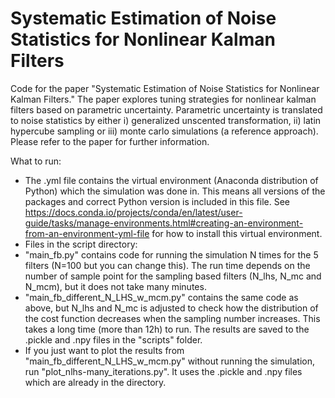 # Systematic Estimation of Noise Statistics for Nonlinear Kalman Filters
 
 Code for the paper "Systematic Estimation of Noise Statistics for Nonlinear Kalman Filters." The paper explores tuning strategies for nonlinear kalman filters based on parametric uncertainty. Parametric uncertainty is translated to noise statistics by either i) generalized unscented transformation, ii) latin hypercube sampling or iii) monte carlo simulations (a reference approach). Please refer to the paper for further information.
 
 What to run:

* The .yml file contains the virtual environment (Anaconda distribution of Python) which the simulation was done in. This means all versions of the packages and correct Python version is included in this file. See https://docs.conda.io/projects/conda/en/latest/user-guide/tasks/manage-environments.html#creating-an-environment-from-an-environment-yml-file for how to install this virtual environment.
* Files in the script directory:
 * "main_fb.py" contains code for running the simulation N times for the 5 filters (N=100 but you can change this). The run time depends on the number of sample point for the sampling based filters (N_lhs, N_mc and N_mcm), but it does not take many minutes.
 * "main_fb_different_N_LHS_w_mcm.py" contains the same code as above, but N_lhs and N_mc is adjusted to check how the distribution of the cost function decreases when the sampling number increases. This takes a long time (more than 12h) to run. The results are saved to the .pickle and .npy files in the "scripts" folder.
 * If you just want to plot the results from "main_fb_different_N_LHS_w_mcm.py" without running the simulation, run "plot_nlhs-many_iterations.py". It uses the .pickle and .npy files which are already in the directory.
 
 
